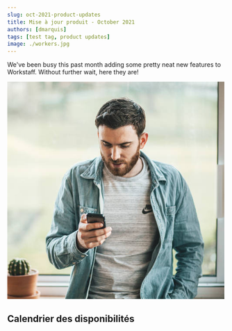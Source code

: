 ```yaml
---
slug: oct-2021-product-updates
title: Mise à jour produit - October 2021
authors: [dmarquis]
tags: [test tag, product updates]
image: ./workers.jpg
---
```


We've been busy this past month adding some pretty neat new features to Workstaff. Without further wait, here they are!

<!--truncate-->
![Alt text](./workers.jpg "title")


## Calendrier des disponibilités
